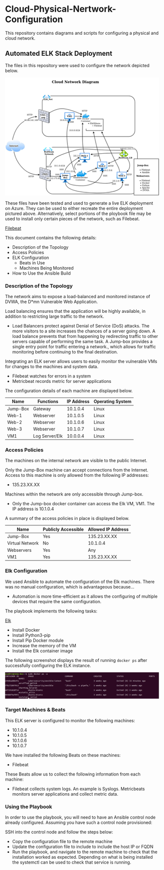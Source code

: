 # Cloud-Physical-Nertwork-Configuration
This repository contains diagrams and scripts for configuring a physical and cloud network.

## Automated ELK Stack Deployment

The files in this repository were used to configure the network depicted below.

![Network Diagram](https://github.com/grifft709/Cloud-Physical-Nertwork-Configuration/blob/main/Diagrams/cloud_network_diagram.jpg)

These files have been tested and used to generate a live ELK deployment on Azure. They can be used to either recreate the entire deployment pictured above. Alternatively, select portions of the ploybook file may be used to install only certain pieces of the network, such as Filebeat.

[Filebeat](../Ansible/filebeat-playbook.yml)

This document contains the following details:
- Description of the Topology
- Access Policies
- ELK Configuration
  - Beats in Use
  - Machines Being Monitored
- How to Use the Ansible Build

### Description of the Topology

The network aims to expose a load-balanced and monitored instance of DVWA, the D*mn Vulnerable Web Application.

Load balancing ensures that the application will be highly available, in addition to restricting large traffic to the network.

- Load Balancers protect against Denial of Service (DoS) attacks. The more visitors to a site increases the chances of a server going down. A load balance prevents that from happening by redirecting traffic to other servers capable of performing the same task. A Jump-box provides a single entry point for traffic entering a network., which allows for traffic monitoring before continuing to the final destination.

Integrating an ELK server allows users to easily monitor the vulnerable VMs for changes to the machines and system data.
- Filebeat watches for errors in a system
- Metricbeat records metric for server applications

The configuration details of each machine are displayed below.

| Name     | Functions  | IP Address | Operating System |
|----------|------------|------------|------------------|
| Jump-Box | Gateway    | 10.1.0.4   | Linux            |
| Web-1    | Webserver  | 10.1.0.5   | Linux            |
| Web-2    | Webserver  | 10.1.0.6   | Linux            |
| Web-3    | Webserver  | 10.1.0.7   | Linux            |
| VM1      | Log Server/Elk | 10.0.0.4   | Linux            |

### Access Policies

The machines on the internal network are visible to the public Internet. 

Only the Jump-Box machine can accept connections from the Internet. Access to this machine is only allowed from the following IP addresses:
- 135.23.XX.XX

Machines within the network are only accessible through Jump-box.

- Only the Jump-box docker container can access the Elk VM, VM1. The IP address is 10.1.0.4

A summary of the access policies in place is displayed below.

| Name            | Publicly Accessible | Allowed IP Address |
|-----------------|---------------------|--------------------|
| Jump-Box        | Yes                 | 135.23.XX.XX       |
| Virtual Network | No                  | 10.1.0.4           |
| Webservers      | Yes                 | Any                |
| VM1             | Yes                 | 135.23.XX.XX       |

### Elk Configuration

We used Ansible to automate the configuration of the Elk machines. There was no manual configuration, which is advantageous because...
- Automation is more time-efficient as it allows the configuring of multiple devices that require the same configuration.

The playbook implements the following tasks:

[Elk](../Ansible/install-elk.yml)

- Install Docker
- Install Python3-pip
- Install Pip Docker module
- Increase the memory of the VM
- Install the Elk container image

The following screenshot displays the result of running `docker ps` after successfully configuring the ELK instance.

![Docker ps](https://github.com/grifft709/Cloud-Physical-Nertwork-Configuration/blob/main/Diagrams/docker.PNG)

### Target Machines & Beats

This ELK server is configured to monitor the following machines:
- 10.1.0.4
- 10.1.0.5
- 10.1.0.6
- 10.1.0.7

We have installed the following Beats on these machines:
- Filebeat

These Beats allow us to collect the following information from each machine:
- Filebeat collects system logs. An example is Syslogs. Metricbeats monitors server applications and collect metric data.

### Using the Playbook

In order to use the playbook, you will need to have an Ansible control node already configured. Assuming you have such a control node provisioned: 

SSH into the control node and follow the steps below:
- Copy the configuration file to the remote machine 
- Update the configuration file to include to include the host IP or FQDN
- Run the playbook, and navigate to the remote machine to check that the installation worked as expected. Depending on what is being installed the systemctl can be used to check that service is running.
